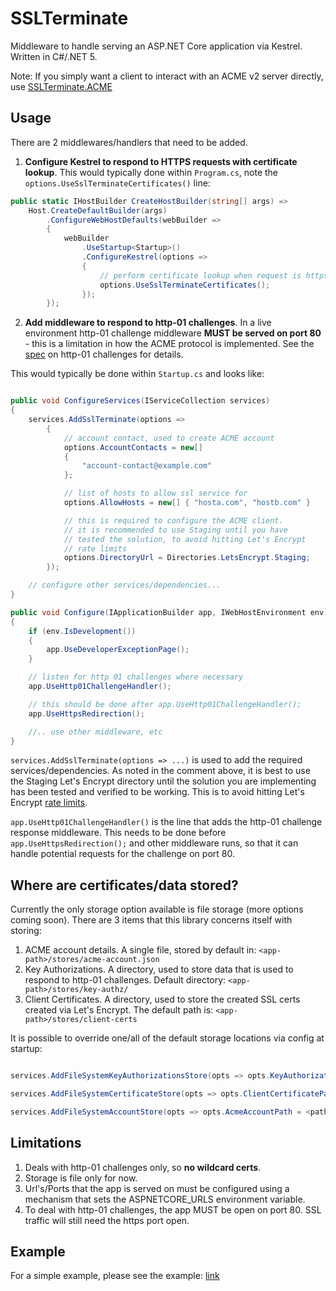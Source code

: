 # SSLTerminate

Middleware to handle serving an ASP.NET Core application via Kestrel. Written in C#/.NET 5.

Note:
If you simply want a client to interact with an ACME v2 server directly, use [SSLTerminate.ACME](SSLTerminate.ACME)

## Usage

There are 2 middlewares/handlers that need to be added.

1. **Configure Kestrel to respond to HTTPS requests with certificate lookup**. This would typically done within ```Program.cs```, 
note the ```options.UseSslTerminateCertificates()``` line:

```csharp
public static IHostBuilder CreateHostBuilder(string[] args) =>
    Host.CreateDefaultBuilder(args)
        .ConfigureWebHostDefaults(webBuilder =>
        {
            webBuilder
                .UseStartup<Startup>()
                .ConfigureKestrel(options =>
                {
                    // perform certificate lookup when request is https
                    options.UseSslTerminateCertificates();
                });
        });
```

2. **Add middleware to respond to http-01 challenges**. In a live environment http-01 challenge middleware
 **MUST be served on port 80** - this is a limitation in how the ACME protocol is implemented. 
 See the [spec](https://datatracker.ietf.org/doc/html/rfc8555#section-8.3) on http-01 challenges for details.

This would typically be done within ```Startup.cs``` and looks like:

```csharp

public void ConfigureServices(IServiceCollection services)
{
    services.AddSslTerminate(options =>
        {
            // account contact, used to create ACME account
            options.AccountContacts = new[]
            {
                "account-contact@example.com"
            };

            // list of hosts to allow ssl service for
            options.AllowHosts = new[] { "hosta.com", "hostb.com" }

            // this is required to configure the ACME client.
            // it is recommended to use Staging until you have 
            // tested the solution, to avoid hitting Let's Encrypt
            // rate limits
            options.DirectoryUrl = Directories.LetsEncrypt.Staging;
        });

    // configure other services/dependencies...
}

public void Configure(IApplicationBuilder app, IWebHostEnvironment env)
{
    if (env.IsDevelopment())
    {
        app.UseDeveloperExceptionPage();
    }

    // listen for http 01 challenges where necessary
    app.UseHttp01ChallengeHandler();

    // this should be done after app.UseHttp01ChallengeHandler();
    app.UseHttpsRedirection();

    //.. use other middleware, etc
}
```

```services.AddSslTerminate(options => ...)``` is used to add the required services/dependencies.
 As noted in the comment above, it is best to use the Staging Let's Encrypt directory 
until the solution you are implementing has been tested and verified to be working. 
This is to avoid hitting Let's Encrypt [rate limits](https://letsencrypt.org/docs/rate-limits/).

```app.UseHttp01ChallengeHandler()``` is the line that adds the http-01 challenge response middleware.
This needs to be done before ```app.UseHttpsRedirection();``` and other middleware runs, so that it can
handle potential requests for the challenge on port 80.

## Where are certificates/data stored?

Currently the only storage option available is file storage (more options coming soon). There are 3 items that this library concerns itself with storing:

1. ACME account details. A single file, stored by default in: ```<app-path>/stores/acme-account.json```
2. Key Authorizations. A directory, used to store data that is used to respond to http-01 challenges. Default directory: ```<app-path>/stores/key-authz/```
3. Client Certificates. A directory, used to store the created SSL certs created via Let's Encrypt. The default path is: ```<app-path>/stores/client-certs```

It is possible to override one/all of the default storage locations via config at startup:

```csharp

services.AddFileSystemKeyAuthorizationsStore(opts => opts.KeyAuthorizationsPath = <path-to-directory>);

services.AddFileSystemCertificateStore(opts => opts.ClientCertificatePath = <path-to-directory>);

services.AddFileSystemAccountStore(opts => opts.AcmeAccountPath = <path-to-file>);

```

## Limitations

1. Deals with http-01 challenges only, so **no wildcard certs**.
2. Storage is file only for now.
3. Url's/Ports that the app is served on must be configured using a mechanism that sets the ASPNETCORE_URLS environment variable.
4. To deal with http-01 challenges, the app MUST be open on port 80. SSL traffic will still need the https port open.

## Example

For a simple example, please see the example: [link](Examples/HelloWebApp)
